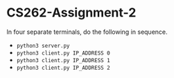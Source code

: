 # CS262-Assignment-2
In four separate terminals, do the following in sequence.
- `python3 server.py`
- `python3 client.py IP_ADDRESS 0`
- `python3 client.py IP_ADDRESS 1`
- `python3 client.py IP_ADDRESS 2`
